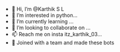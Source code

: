 - 👋 Hi, I’m @Karthik S L
- 👀 I’m interested in python...
- 🌱 I’m currently learning ...
- 💞️ I’m looking to collaborate on ...
- 📫 Reach me on insta itz_karthik_03...
- 📩 Joined with a team and made these bots

<!---
Karthikravi-pixel/Karthikravi-pixel is a ✨ special ✨ repository because its `README.md` (this file) appears on your GitHub profile.
You can click the Preview link to take a look at your changes.
--->
